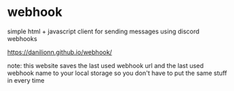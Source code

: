 # webhook
simple html + javascript client for sending messages using discord webhooks

https://danilionn.github.io/webhook/

note: this website saves the last used webhook url and the last used webhook name to your local storage so you don't have to put the same stuff in every time